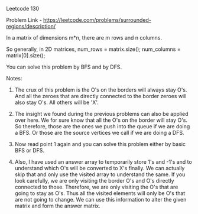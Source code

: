 Leetcode 130

Problem Link - https://leetcode.com/problems/surrounded-regions/description/

In a matrix of dimensions m*n, there are m rows and n columns.

So generally, in 2D matrices, 
num_rows = matrix.size();
num_columns = matrix[0].size();

You can solve this problem by BFS and by DFS.

Notes:
1. The crux of this problem is the O's on the borders will always stay O's. And all the zeroes that are directly connected to the border zeroes will also stay O's. All others will be 'X'.

2. The insight we found during the previous problems can also be applied over here. We for sure know that all the O's on the border will stay O's. So therefore, those are the ones we push into the queue if we are doing a BFS. Or those are the source vertices we call if we are doing a DFS.

3. Now read point 1 again and you can solve this problem either by basic BFS or DFS.

4. Also, I have used an answer array to temporarily store 1's and -1's and to understand which O's will be converted to X's finally. We can actually skip that and only use the visited array to understand the same. If you look carefully, we are only visiting the border O's and O's directly connected to those. Therefore, we are only visiting the O's that are going to stay as O's. Thus all the visited elements will only be O's that are not going to change. We can use this information to alter the given matrix and form the answer matrix.